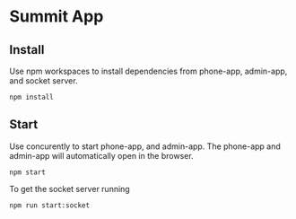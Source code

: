 # Summit App

## Install

Use npm workspaces to install dependencies from phone-app, admin-app, and socket server.

```
npm install
```

## Start

Use concurently to start phone-app, and admin-app. The phone-app and admin-app
will automatically open in the browser.

```
npm start
```

To get the socket server running
```
npm run start:socket
```